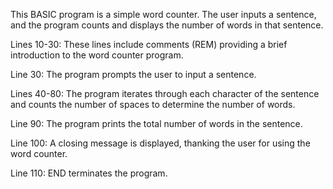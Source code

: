 This BASIC program is a simple word counter. The user inputs a sentence, and the program counts and displays the number of words in that sentence.

Lines 10-30: These lines include comments (REM) providing a brief introduction to the word counter program.

Line 30: The program prompts the user to input a sentence.

Lines 40-80: The program iterates through each character of the sentence and counts the number of spaces to determine the number of words.

Line 90: The program prints the total number of words in the sentence.

Line 100: A closing message is displayed, thanking the user for using the word counter.

Line 110: END terminates the program.
